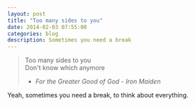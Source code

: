 ```yaml
---
layout: post
title: "Too many sides to you"
date: 2014-02-03 07:55:00
categories: blog
description: Sometimes you need a break
---
```


>Too many sides to you<br>
>Don't know which anymore<br>
>- *For the Greater Good of God - Iron Maiden*

Yeah, sometimes you need a break, to think about everything.